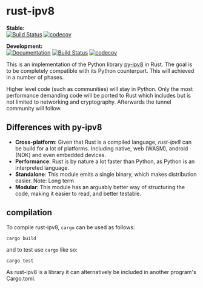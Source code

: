 # rust-ipv8 

**Stable:**  
[![Build Status](https://travis-ci.org/ip-v8/rust-ipv8.svg?branch=master)](https://travis-ci.org/ip-v8/rust-ipv8)
[![codecov](https://codecov.io/gh/ip-v8/rust-ipv8/branch/master/graph/badge.svg)](https://codecov.io/gh/ip-v8/rust-ipv8)

**Development:**  
[![Documentation](https://img.shields.io/badge/rustdoc-ipv8-9E978E.svg)](https://ip-v8.github.io/rust-ipv8/ipv8)
[![Build Status](https://travis-ci.org/ip-v8/rust-ipv8.svg?branch=develop)](https://travis-ci.org/ip-v8/rust-ipv8)
[![codecov](https://codecov.io/gh/ip-v8/rust-ipv8/branch/develop/graph/badge.svg)](https://codecov.io/gh/ip-v8/rust-ipv8)

This is an implementation of the Python library [py-ipv8](https://github.com/Tribler/py-ipv8) in Rust.
The goal is to be completely compatible with its Python counterpart.
This will achieved in a number of phases.

Higher level code (such as communities) will stay in Python. Only the most performance demanding code will be ported to Rust which includes but is not limited to networking and cryptography. Afterwards the tunnel community will follow.

## Differences with py-ipv8

- **Cross-platform**: Given that Rust is a compiled language, _rust-ipv8_ can be build for a lot of platforms. Including native, web (WASM), android (NDK) and even embedded devices.
- **Performance**: Rust is by nature a lot faster than Python, as Python is an interpreted language.
- **Standalone**: This module emits a single binary, which makes distribution easier. Note: Long term
- **Modular**: This module has an arguably better way of structuring the code, making it easier to read, and better testable.

## compilation

To compile rust-ipv8, `cargo` can be used as follows:
```
cargo build
```
and to test use `cargo` like so:
```
cargo test
```

As rust-ipv8 is a library it can alternatively be included in another program's Cargo.toml.
